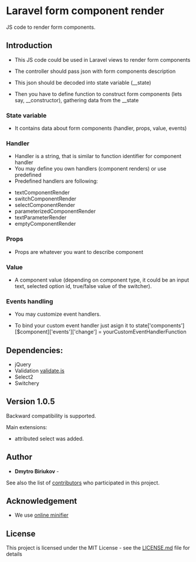 # Laravel form component render

JS code to render form components.

## Introduction

* This JS code could be used in Laravel views to render form components

* The controller should pass json with form components description 

* This json should be decoded into state variable (__state)

* Then you have to define function to construct form components (lets say, __constructor), gathering data from the __state

### State variable 

* It contains data about form components (handler, props, value, events)

### Handler

* Handler is a string, that is similar to function identifier for component handler  
* You may define you own handlers (component renders) or use predefined 
* Predefined handlers are following:
- textComponentRender
- switchComponentRender
- selectComponentRender
- parameterizedComponentRender
- textParameterRender
- emptyComponentRender

### Props

* Props are whatever you want to describe component

### Value

* A component value (depending on component type, it could be an input text, selected option id, true/false value of the switcher).

### Events handling

* You may customize event handlers.

* To bind your custom event handler just asign it to state['components'][$component]['events']['change'] = yourCustomEventHandlerFunction

## Dependencies:

* jQuery
* Validation [validate.js](http://validatejs.org/)
* Select2
* Switchery

## Version 1.0.5

Backward compatibility is supported. 

Main extensions:

* attributed select was added. 

## Author

* **Dmytro Biriukov** -

See also the list of [contributors](https://github.com/dmytro.biriukov/laravel-form-render/contributors) who participated in this project.

## Acknowledgement

* We use [online minifier](https://javascript-minifier.com)

## License

This project is licensed under the MIT License - see the [LICENSE.md](LICENSE.md) file for details
